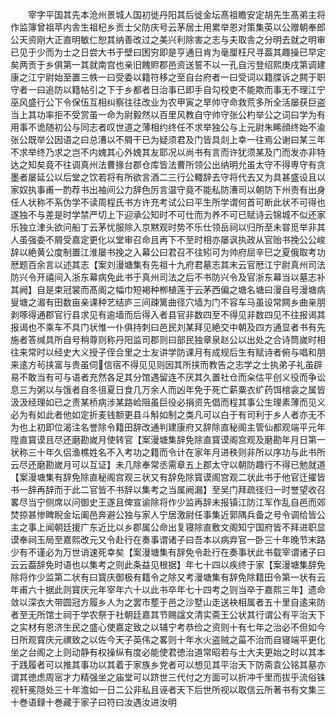 <!-- { "loadSidebar": true } -->
　　宰字平国其先本沧州景城人国初徙丹阳其后徙金坛髙祖瞻安定胡先生髙弟主将作监簿曾祖苹内舎生祖杞乡贡士父防庆号云茅居士用累举恩对策集英以公赠朝奉郎公天资刚大正直明敏仁恕其纳善改过之美兴利除害之志与夫取舎之分明去就之明审已见于少而为士之日尝大书于壁曰困穷即是亨通日肯为毫厘枉尺寻葢其趣操已早定矣两贡于乡俱第一其就南宫也亲旧餽赆郡邑资送誓不以一孔自污登绍熙庚戌第调建康之江宁尉始至置三帙一曰受委以籍符移之至自台府者一曰受词以籍牒诉之闗于职守者一曰追防以籍帖引之下于乡都者日治事已即手自勾校吏不能欺而事无不理江宁巫风盛行公下令保伍互相纠察往往改业为农甲寅之旱帅守命救荒多所全活屡获巨盗当上其功率拒不受赏虽一命为尉毅然以百里风教自守帅守张公杓举公之词曰学为有用事不诡随初公与同志者叹世道之薄相约终任不求举独公与上元尉朱睎顔终始不渝张公既举公因语之曰总漕以不屑干已为疑须君及门皆具剡上幸一往焉公谢曰某三年不求举终乃求之岂不内媿其心外媿其友耶况以尚书有言而许犹须某及门而发亦非特达之知矣竟不往调真州法曹掾台郡仓库皆法曹所领公出纳明允虽太守不得専守有贪墨者屡延公以后堂之饮若将有所欲言酒二三行公輙辞去守将代去又为具甚盛设且以家奴执事甫一酌荐书出袖间公力辞色厉言温守竟不能私防漕司以朝防下州责有出身任人状称不系伪学不读周程氏书方许充考试公曰平生所学谓何首可断此状不可得也遂独不与差是时学禁严切上下迎承公知时不可仕而为养不可已赋诗云锦城不似还家乐独立津头欲问船丁云茅忧服除入京黙观时势不乐仕领岳祠以归所至未甞觅举非其人虽强委不屑受嘉定更化以堂审召命且再下不至时相亦屡讽执政从官贻书挽公公峻辞以絶黄公度制置江淮屡书挽之入幕公曰君召不往矧可为帅府屈辛巳之夏俄取考功厯题百余言以述其志【案刘漫塘集有先祖十九府君墓志其末云官厯江宁尉真州司法防兴令开禧间入浙东幕病免此书于真州司法之后不书防兴令及官浙东幕当以墓志补其阙】自是束冠裳而髙阁之幅巾短褐种栁植莲于云茅西偏之塘名塘曰漫自号漫塘病叟塘之湄有田数亩亲课种艺结庐三间疎篱曲径穴墙为门不容车马虽设常闗乡曲亲朋剥啄得通郡官行县求见有逾墙而后得入者县官非数四至不得见非数四见不往报谒其报谒也不乘车不具门状惟一仆俱持刺曰邑民刘某拜见絶交中朝及四方通显者书有先施者答缄具所自号稍尊则称丹阳监司郡则曰部民独章泉赵公以出处之合诗筒嵗时相往来常时以经史大义授子侄合里之士友讲学防课月有成规后生有赋诗者俯与唱和朋来逺方茍挟富与贵虽伺信宿不得见见则因其所挟而教告之志学之士执弟子礼虽辟易不敢当有可与语者充然各足其分馆遇留连不厌其久置社仓而籴估平创义役而争讼息三为粥以与饿者自冬徂夏日食几万余人而凶年免于死亡薪粟衣纩药饵棺衾之属皆汲汲经理如已之责某桥病涉某路崄阻虽巨役必捐资先倡而程其事公生理素薄而见义必为有如此者他如定折麦钱额更县斗斛如制之类凡可以白于有司利于乡人者亦无不为也上初即位渴注名誉除令籍田辞改通判建康府又辞除直秘阁主管仙都观端平元年陞直寳谟且尽还磨勘嵗月使转官【案漫塘集辞免除直寳谟阁宫观及磨勘年月日第一状称三十年久侣渔樵姓名不入考功之籍而令计在家年月进秩则非所以序功与此书所云尽还磨勘嵗月可以互证】未几除奉常丞需章五上郡太守以朝防趣行不得已勉就道【案漫塘集有辞免除直秘阁宫观三状又有辞免除寳谟阁宫观二状此书于他官迁擢皆书一辞再辞而于此二官皆不书辞以集考之当属阙漏】至吴门拜疏径归一时誉望收召畧尽当宁侧席以问御史王遂且俾宣谕除将作少监再辞未报镇江防江军作乱自邑而郊焚掠甚惨睥睨金坛阖邑奔避公独与家人宁居激尉任事集近郭隅兵备之号令调给皆公主之事上闻朝廷援广东近比以乡郡属公命出复寝除直敷文阁知宁国府皆不拜进职显谟奉祠玉局至嘉熙改元又令赴行在奏事谓诸子曰吾本以病弃官一卧三十年晚节末路少有不谨必为万世诮速死幸矣【案漫塘集有辞免令赴行在奏事状此书载宰谓诸子曰云云葢辞免时语也以集考之则此条益见根据】年七十四以疾终于家【案漫塘集辞免除将作少监第二状有曰寳庆御极有籍令之除又考漫塘集有辞免除籍田令第一状有云年甫六十据此则寳庆元年宰年六十以此书卒年七十四考之则当卒于嘉熙三年】遗命敛以深衣大带圆冠方履乡人为之罢市塟于邑之沙墅山走送袂相属者五十里自逺来防者至无所馆士祠于学农祭于社朝廷嘉其节赐諡文清实斋王公状其行谓公有平治天下之实材有恩济生民之盛心使嘉定致之以辅宁考恭俭之资则十有七年之治必不但如今日所观寳庆元禩致之以佐今天子英伟之畧则十年水火盗贼之菑不治而自寝端平更化坐之台阁之上则动静有权操纵有度必能使君徳治道常昭若与士大夫更始之时以其本于践履者可以推其事功以其着于家族乡党者可以想见其平治天下防斋袁公铭其墓亦谓其徳虑周宻才力精强坐之庙堂可以跻世三代付之方面可以折冲千里而拔乎流俗铢视轩冕隠处三十年澹如一日二公非私且诬者天下后世所视以取信云所著书有文集三十巻语録十巻藏于家子曰符曰汝遇汝进汝明















